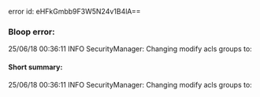 error id: eHFkGmbb9F3W5N24v1B4lA==
### Bloop error:

25/06/18 00:36:11 INFO SecurityManager: Changing modify acls groups to:
#### Short summary: 

25/06/18 00:36:11 INFO SecurityManager: Changing modify acls groups to: